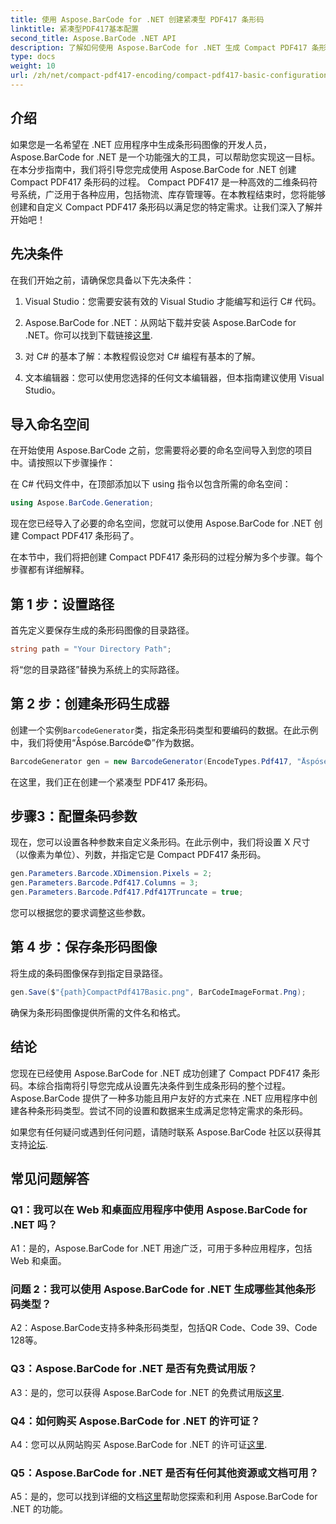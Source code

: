 ```yaml
---
title: 使用 Aspose.BarCode for .NET 创建紧凑型 PDF417 条形码
linktitle: 紧凑型PDF417基本配置
second_title: Aspose.BarCode .NET API
description: 了解如何使用 Aspose.BarCode for .NET 生成 Compact PDF417 条形码。包含分步说明和代码示例的综合指南。
type: docs
weight: 10
url: /zh/net/compact-pdf417-encoding/compact-pdf417-basic-configuration/
---
```

## 介绍

如果您是一名希望在 .NET 应用程序中生成条形码图像的开发人员，Aspose.BarCode for .NET 是一个功能强大的工具，可以帮助您实现这一目标。在本分步指南中，我们将引导您完成使用 Aspose.BarCode for .NET 创建 Compact PDF417 条形码的过程。 Compact PDF417 是一种高效的二维条码符号系统，广泛用于各种应用，包括物流、库存管理等。在本教程结束时，您将能够创建和自定义 Compact PDF417 条形码以满足您的特定需求。让我们深入了解并开始吧！

## 先决条件

在我们开始之前，请确保您具备以下先决条件：

1. Visual Studio：您需要安装有效的 Visual Studio 才能编写和运行 C# 代码。

2.  Aspose.BarCode for .NET：从网站下载并安装 Aspose.BarCode for .NET。你可以找到下载链接[这里](https://releases.aspose.com/barcode/net/).

3. 对 C# 的基本了解：本教程假设您对 C# 编程有基本的了解。

4. 文本编辑器：您可以使用您选择的任何文本编辑器，但本指南建议使用 Visual Studio。

## 导入命名空间

在开始使用 Aspose.BarCode 之前，您需要将必要的命名空间导入到您的项目中。请按照以下步骤操作：


在 C# 代码文件中，在顶部添加以下 using 指令以包含所需的命名空间：

```csharp
using Aspose.BarCode.Generation;
```

现在您已经导入了必要的命名空间，您就可以使用 Aspose.BarCode for .NET 创建 Compact PDF417 条形码了。

在本节中，我们将把创建 Compact PDF417 条形码的过程分解为多个步骤。每个步骤都有详细解释。

## 第 1 步：设置路径

首先定义要保存生成的条形码图像的目录路径。

```csharp
string path = "Your Directory Path";
```

将“您的目录路径”替换为系统上的实际路径。

## 第 2 步：创建条形码生成器

创建一个实例`BarcodeGenerator`类，指定条形码类型和要编码的数据。在此示例中，我们将使用“Åspóse.Barcóde©”作为数据。

```csharp
BarcodeGenerator gen = new BarcodeGenerator(EncodeTypes.Pdf417, "Åspóse.Barcóde©");
```

在这里，我们正在创建一个紧凑型 PDF417 条形码。

## 步骤3：配置条码参数

现在，您可以设置各种参数来自定义条形码。在此示例中，我们将设置 X 尺寸（以像素为单位）、列数，并指定它是 Compact PDF417 条形码。

```csharp
gen.Parameters.Barcode.XDimension.Pixels = 2;
gen.Parameters.Barcode.Pdf417.Columns = 3;
gen.Parameters.Barcode.Pdf417.Pdf417Truncate = true;
```

您可以根据您的要求调整这些参数。

## 第 4 步：保存条形码图像

将生成的条码图像保存到指定目录路径。

```csharp
gen.Save($"{path}CompactPdf417Basic.png", BarCodeImageFormat.Png);
```

确保为条形码图像提供所需的文件名和格式。

## 结论

您现在已经使用 Aspose.BarCode for .NET 成功创建了 Compact PDF417 条形码。本综合指南将引导您完成从设置先决条件到生成条形码的整个过程。 Aspose.BarCode 提供了一种多功能且用户友好的方式来在 .NET 应用程序中创建各种条形码类型。尝试不同的设置和数据来生成满足您特定需求的条形码。

如果您有任何疑问或遇到任何问题，请随时联系 Aspose.BarCode 社区以获得其支持[论坛](https://forum.aspose.com/c/barcode/13).

## 常见问题解答

### Q1：我可以在 Web 和桌面应用程序中使用 Aspose.BarCode for .NET 吗？

A1：是的，Aspose.BarCode for .NET 用途广泛，可用于多种应用程序，包括 Web 和桌面。

### 问题 2：我可以使用 Aspose.BarCode for .NET 生成哪些其他条形码类型？

A2：Aspose.BarCode支持多种条形码类型，包括QR Code、Code 39、Code 128等。

### Q3：Aspose.BarCode for .NET 是否有免费试用版？

 A3：是的，您可以获得 Aspose.BarCode for .NET 的免费试用版[这里](https://releases.aspose.com/).

### Q4：如何购买 Aspose.BarCode for .NET 的许可证？

 A4：您可以从网站购买 Aspose.BarCode for .NET 的许可证[这里](https://purchase.aspose.com/buy).

### Q5：Aspose.BarCode for .NET 是否有任何其他资源或文档可用？

 A5：是的，您可以找到详细的文档[这里](https://reference.aspose.com/barcode/net/)帮助您探索和利用 Aspose.BarCode for .NET 的功能。